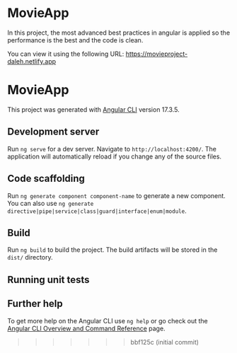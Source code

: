  # MovieApp
In this project, the most advanced best practices in angular is applied so the performance is the best and the code is clean.

You can view it using the following URL: https://movieproject-daleh.netlify.app
# MovieApp

This project was generated with [Angular CLI](https://github.com/angular/angular-cli) version 17.3.5.

## Development server

Run `ng serve` for a dev server. Navigate to `http://localhost:4200/`. The application will automatically reload if you change any of the source files.

## Code scaffolding

Run `ng generate component component-name` to generate a new component. You can also use `ng generate directive|pipe|service|class|guard|interface|enum|module`.

## Build

Run `ng build` to build the project. The build artifacts will be stored in the `dist/` directory.

## Running unit tests

 

## Further help

To get more help on the Angular CLI use `ng help` or go check out the [Angular CLI Overview and Command Reference](https://angular.io/cli) page.
>>>>>>> bbf125c (initial commit)
